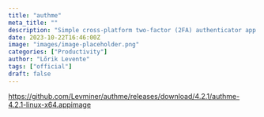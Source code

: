 ```yaml
---
title: "authme"
meta_title: ""
description: "Simple cross-platform two-factor (2FA) authenticator app for desktop."
date: 2023-10-22T16:46:00Z
image: "images/image-placeholder.png"
categories: ["Productivity"]
author: "Lőrik Levente"
tags: ["official"]
draft: false
---
```


https://github.com/Levminer/authme/releases/download/4.2.1/authme-4.2.1-linux-x64.appimage